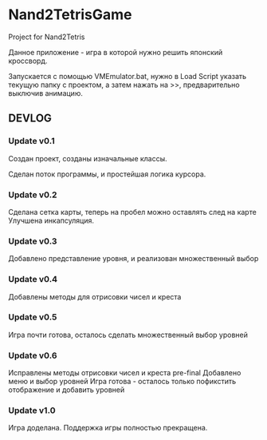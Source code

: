 # Nand2TetrisGame
Project for Nand2Tetris

Данное приложение - игра в которой нужно решить японский кроссворд.

Запускается с помощью VMEmulator.bat, нужно в Load Script указать текущую папку с проектом, а затем нажать на >>, предварительно выключив анимацию.


## DEVLOG
### Update v0.1
Создан проект, созданы изначальные классы.

Сделан поток программы, и простейшая логика курсора.

### Update v0.2
Сделана сетка карты, теперь на пробел можно оставлять след на карте
Улучшена инкапсуляция.

### Update v0.3 
Добавлено представление уровня, и реализован множественный выбор

### Update v0.4 
Добавлены методы для отрисовки чисел и креста

### Update v0.5
Игра почти готова, осталось сделать множественный выбор уровней

### Update v0.6
Исправлены методы отрисовки чисел и креста
pre-final
Добавлено меню и выбор уровней
Игра готова - осталось только пофикстить отображение и добавить уровней

### Update v1.0
Игра доделана.
Поддержка игры полностью прекращена.